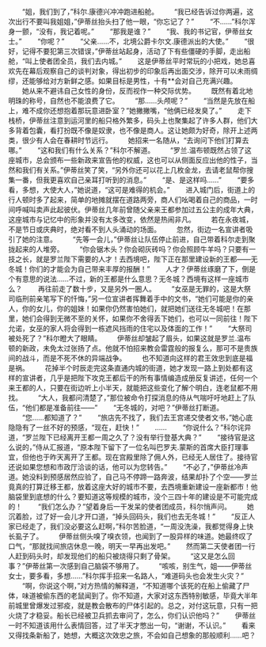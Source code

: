 　　“姐，我们到了，”科尔.康德兴冲冲跑进船舱。
　　“我已经告诉过你两遍，这次出行不要叫我姐姐，”伊蒂丝抬头扫了他一眼，“你忘记了？”
　　“不……”科尔浑身一颤，“没有，我记着呢。”
　　“那我是谁？”
　　“我、我的书记官，伊蒂丝女士。”
　　“你呢？”
　　“父亲……不，北境公爵卡尔文.康德派出的大使。”
　　“很好，记得不要犯第三次错误，”伊蒂丝站起身，活动了下有些僵硬的手脚，走出船舱，“叫上使者团全员，我们去内城。”
　　这是伊蒂丝平时常玩的小把戏，她总喜欢先在幕后观察自己的谈判对象，得出初步的印象后再出面交涉，除开可以未雨绸缪，还能够给对方新鲜之感。如果目标是男性，十有**会对自己充满兴趣。
　　她从来不避讳自己女性的身份，反而视作一种交际优势。
　　既然有着北地明珠的称号，自然也不能浪费了它。
　　“那……头颅呢？”
　　“当然是先放在船上，难不成你还想抱着那玩意进卧室？”她撇撇嘴，“他俩已经发臭了。”
　　走下栈桥，伊蒂丝注意到运河里的船只格外繁多，码头上也聚集起了许多人群，他们大多背着包囊，看打扮既不像是奴隶，也不像是商人。这让她颇为好奇，除开上述两类，很少有人会在春耕时节远行。
　　她招来一名随从，“去询问下他们打算去哪。”
　　“这和我们有什么关系？”科尔不解道。
　　“罗兰.温布顿既然占领了这座城市，总会颁布一些新政来宣告他的权威，这也可以从侧面反应出他的性子，当然和我们有关系。”伊蒂丝笑了笑，“另外你还可以花上几枚金龙，去请老鼠帮你搜集一番，但我更喜欢自己亲耳打听到的消息。”
　　“是、是这样吗……”
　　“要多看，多想，大使大人，”她说道，“这可是难得的机会。”
　　进入城门后，街道上的行人顿时多了起来，简单的地摊就摆在道路两旁，商人们吆喝着自己的商品，一时间呼喊叫卖声此起彼伏。伊蒂丝几年前曾随父亲来王都参加过五公主的成年大典，这座城市与记忆中的形象并没有太多改变，依然是热闹非凡。
　　若在永夜城，不是节日或庆典时，绝对看不到人头涌动的场面。
　　忽然，街边一名宣讲者吸引了她的注意。
　　“先等一会儿，”伊蒂丝让队伍停止前进，自己带着科尔走到聚拢起来的人堆旁。
　　“你会锯木头？你会砌灰砖吗？你会照顾牛羊吗？只要有一技之长，就是罗兰陛下需要的人才！去西境吧，陛下正在那里建设新的王都——无冬城！你们的才能会为自己带来丰厚的报酬！”
　　人才？伊蒂丝琢磨了下，倒是个有意思的说法……不过，新的王都是什么意思？无冬城？西境有这样一座城市么？
　　再往前走了数十步，又是另外一圈人。
　　“女巫是无罪的，这是大祭司临刑前亲笔写下的忏悔，”另一位宣讲者挥舞着手中的文书，“她们可能是你的亲人，你的女儿，你的姐妹！如果你仍然害怕她们，就把她们送往无冬城吧！在那里，她们会得到无微不至的关怀，如果你不舍得丢下她们，也可以一同前往！陛下允诺，女巫的家人将会得到一栋遮风挡雨的住宅以及体面的工作！”
　　“大祭司被处死了？”科尔瞪大了眼睛。
　　伊蒂丝却皱起了眉头，如果这就是罗兰.温布顿的新政，未免太过张扬了点。他就不怕招来教会雷霆般的报复么，那可不是贵族间的战斗，而是不死不休的异端战争。
　　也不知道向这样的君王效忠到底是福是祸。
　　花掉半个时辰走完这条直通内城的街道，她才发现一路上到处都有这样的宣讲者，几乎是把陛下攻克王都后干的所有事情编造成册反复讲述，任何一个来王都的人，只要在街边听上小半天，就能把这些变化了解个明白，连老鼠都不用找。
　　“大人，我都问清楚了，”那位被命令打探消息的侍从气喘吁吁地赶上了队伍，“他们都是准备前往——”
　　“无冬城的，对吧？”伊蒂丝打断道。
　　“您……都知道了？”
　　“旅店先不找了，我们去王宫递交使者文书，”她心底隐隐有了一丝不好的预感，“现在，赶快！”
　　……
　　“你说什么？”科尔诧异道，“罗兰陛下已经离开王都一周之久了？没有举行登基大典？”
　　“接待官是这么说的，”侍从汇报道，“原本陛下留下了一位名叫巴罗夫.蒙斯的首席大臣打理事宜，但他也于昨天离开了王都。现在宫殿里除了佣人外，已经无人居住了。接待官还说如果您想和市政厅洽谈的话，他可以为您转告。”
　　“不必了，”伊蒂丝冷声道。她没料到预感居然应验了，自己马不停蹄一路奔波，结果却扑了个空——罗兰竟真的打算迁移王都，放着这座大好的城市不要，去西境重新建设一座新都市！他脑袋里到底想的什么？要知道这等规模的城市，没个三四十年的建设是不可能完成的！
　　“我们怎么办？”望着身后一干发呆的使者团成员，科尔悄声问。
　　她沉着脸，过了好一会儿才开口道，“掉头回码头，我们也去无冬城！”
　　“反正人家已经走了，我们没必要这么赶啊，”科尔苦脸道，“一周没洗澡，我都觉得身上快长虱子了。
　　伊蒂丝侧头嗅了嗅衣领，也闻到了一股异样的味道。她最终叹了口气，“那就找间旅店休息一晚，明天一早再出发吧。”
　　然而第二天使者团一行人赶到码头时，却发现他们的船只被烧得只剩了骨架。
　　“这又是怎么回事？”伊蒂丝第一次感到自己脑袋不够用了。
　　“咳咳，别生气，姐——伊蒂丝女士，要多看，多想……”科尔挥手招来一名路人，“难道码头也会发生火灾？”
　　“啊，你说这个啊，”对方热情的解释道，“不知道哪个该死的在船上偷藏了尸体，味道被偷东西的老鼠闻到了。你不知道，大家对这东西特别敏感，毕竟大半年前城里曾爆发过邪疫，就是教会散布的尸体引起的。总之，对付这玩意，只有一把火烧了才稳妥。船长已经被卫兵抓去审问了，怎么，你们认识他吗？”
　　伊蒂丝一时不知道该用什么表情回答，过了半天才憋出一句，“谢谢，不认识。”
　　看来又得找条新船了，她想，大概这次效忠之旅，不会如自己想象的那般顺利……吧？